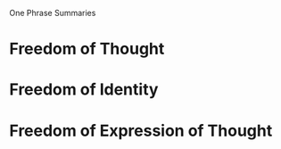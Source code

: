 
One Phrase Summaries

# Freedom of Thought

# Freedom of Identity

# Freedom of Expression of Thought
